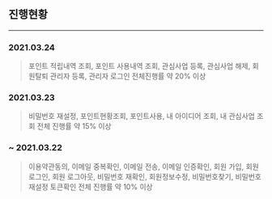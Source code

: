 ## 진행현황 ##
-----
### 2021.03.24 ###
> 포인트 적립내역 조회, 포인트 사용내역 조회, 관심사업 등록, 관심사업 해제, 회원탈퇴
> 관리자 등록, 관리자 로그인
> 전체진행률 약 20% 이상

### 2021.03.23 ###
> 비밀번호 재설정, 포인트현황조회, 포인트사용, 내 아이디어 조회, 내 관심사업 조회
> 전체 진행률 약 15% 이상

### ~ 2021.03.22 ###
> 이용약관동의, 이메일 중복확인, 이메일 전송, 이메일 인증확인, 회원 가입, 회원 로그인, 회원 로그아웃,
> 비밀번호 재확인, 회원정보수정, 비밀번호찾기, 비밀번호재설정 토큰확인
> 전체 진행률 약 10% 이상